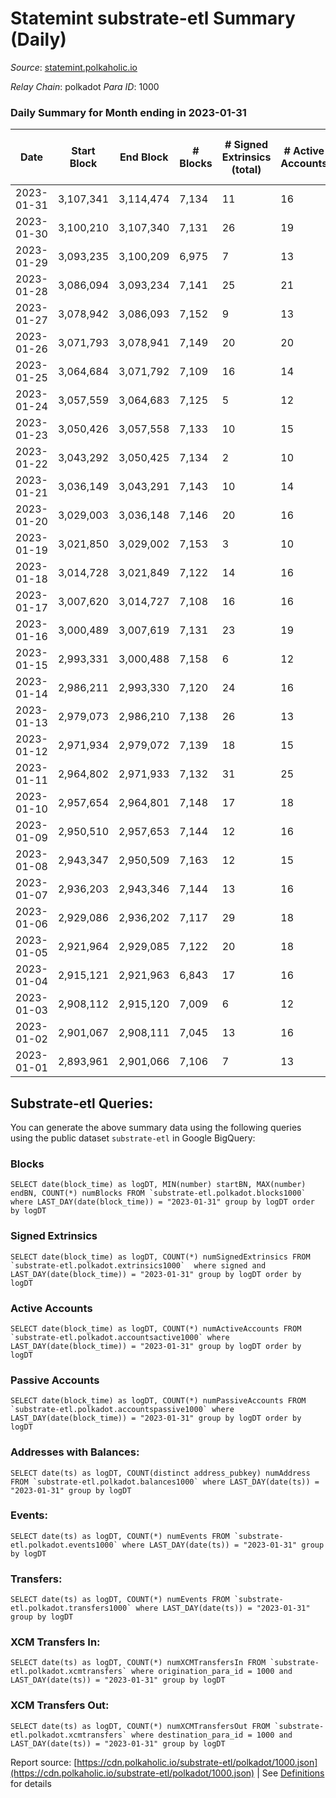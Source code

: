 # Statemint substrate-etl Summary (Daily)

_Source_: [statemint.polkaholic.io](https://statemint.polkaholic.io)

*Relay Chain*: polkadot
*Para ID*: 1000



### Daily Summary for Month ending in 2023-01-31


| Date | Start Block | End Block | # Blocks | # Signed Extrinsics (total) | # Active Accounts | # Passive | # New | # Addresses with Balances | # Events | # Transfers | # XCM Transfers In | # XCM Transfers Out | Issues | 
| ---- | ----------- | --------- | -------- | --------------------------- | ----------------- | --------- | ----- | ------------------------- | -------- | ----------- | ------------------ | ------------------- | ------ |
| 2023-01-31 | 3,107,341 | 3,114,474 | 7,134 | 11 | 16 | 8 |  | 471 | 14,386 | 11 ($2,811.46) | 12 ($46,817.54) | 3 ($1,241.51) |  |
| 2023-01-30 | 3,100,210 | 3,107,340 | 7,131 | 26 | 19 | 8 |  | 466 | 14,540 | 21  | 32 ($29,896.82) | 12 ($5,538.70) |  |
| 2023-01-29 | 3,093,235 | 3,100,209 | 6,975 | 7 | 13 | 4 |  | 462 | 14,024 | 7  | 7 ($1,586.40) | 5 ($10,822.78) |  |
| 2023-01-28 | 3,086,094 | 3,093,234 | 7,141 | 25 | 21 | 4 |  | 461 | 14,484 | 16 ($6.83) | 17 ($10,137.15) | 7 ($2,288.08) |  |
| 2023-01-27 | 3,078,942 | 3,086,093 | 7,152 | 9 | 13 | 4 |  | 456 | 14,380 | 6  | 6 ($514.30) | 3 ($507.56) |  |
| 2023-01-26 | 3,071,793 | 3,078,941 | 7,149 | 20 | 20 | 4 |  | 453 | 14,442 | 14 ($12.49) | 8 ($728.07) | 6 ($12,541.86) |  |
| 2023-01-25 | 3,064,684 | 3,071,792 | 7,109 | 16 | 14 | 4 |  | 451 | 14,322 | 10  | 9 ($230,216.67) |   |  |
| 2023-01-24 | 3,057,559 | 3,064,683 | 7,125 | 5 | 12 | 4 |  | 448 | 14,319 | 5  | 9 ($61,727.31) | 2 ($506.09) |  |
| 2023-01-23 | 3,050,426 | 3,057,558 | 7,133 | 10 | 15 | 4 |  | 448 | 14,360 | 9 ($7.11) | 8 ($21.88) | 3 ($549.37) |  |
| 2023-01-22 | 3,043,292 | 3,050,425 | 7,134 | 2 | 10 | 1 |  | 444 | 14,282 | 2  |   | 1 ($499.46) |  |
| 2023-01-21 | 3,036,149 | 3,043,291 | 7,143 | 10 | 14 | 6 |  | 444 | 14,402 | 9  | 14 ($51,364.17) | 4 ($2,212.58) |  |
| 2023-01-20 | 3,029,003 | 3,036,148 | 7,146 | 20 | 16 | 26 |  | 442 | 14,497 | 35  | 12 ($185,803.92) | 4 ($304.87) |  |
| 2023-01-19 | 3,021,850 | 3,029,002 | 7,153 | 3 | 10 | 2 |  | 419 | 14,338 | 2  | 3 ($8,134.22) | 1 ($8.08) |  |
| 2023-01-18 | 3,014,728 | 3,021,849 | 7,122 | 14 | 16 | 4 |  | 419 | 14,424 | 10  | 21 ($3,516.31) | 9 ($2,486.16) |  |
| 2023-01-17 | 3,007,620 | 3,014,727 | 7,108 | 16 | 16 | 6 |  | 415 | 14,426 | 15 ($71.22) | 23 ($4,119.08) | 10 ($3,040.22) |  |
| 2023-01-16 | 3,000,489 | 3,007,619 | 7,131 | 23 | 19 | 5 |  | 415 | 14,482 | 19 ($2.90) | 21 ($3,365.94) | 12 ($69,184.77) |  |
| 2023-01-15 | 2,993,331 | 3,000,488 | 7,158 | 6 | 12 | 3 |  | 411 | 14,386 | 6 ($5.89) | 7 ($3,046.94) | 2 ($300.82) |  |
| 2023-01-14 | 2,986,211 | 2,993,330 | 7,120 | 24 | 16 | 3 |  | 407 | 14,467 | 22  | 21 ($53,414.60) | 19 ($16,770.67) |  |
| 2023-01-13 | 2,979,073 | 2,986,210 | 7,138 | 26 | 13 | 1 |  | 406 | 14,455 | 13  | 14 ($6,306.11) | 12 ($7,294.06) |  |
| 2023-01-12 | 2,971,934 | 2,979,072 | 7,139 | 18 | 15 | 4 |  | 404 | 14,420 | 9 ($19.95) | 13 ($56,754.78) | 3 ($1,539.19) |  |
| 2023-01-11 | 2,964,802 | 2,971,933 | 7,132 | 31 | 25 | 4 |  | 400 | 14,490 | 22 ($105.28) | 16 ($24,418.72) | 6 ($24,367.33) |  |
| 2023-01-10 | 2,957,654 | 2,964,801 | 7,148 | 17 | 18 | 5 |  | 406 | 14,462 | 16  | 17 ($151,919.01) | 11 ($145,261.12) |  |
| 2023-01-09 | 2,950,510 | 2,957,653 | 7,144 | 12 | 16 | 5 |  | 403 | 14,416 | 12  | 13 ($100,364.58) | 10 ($9,942.66) |  |
| 2023-01-08 | 2,943,347 | 2,950,509 | 7,163 | 12 | 15 | 2 |  | 402 | 14,412 | 11 ($0.92) | 5 ($28,570.60) | 4 ($16,203.62) |  |
| 2023-01-07 | 2,936,203 | 2,943,346 | 7,144 | 13 | 16 | 2 |  | 401 | 14,387 | 12  | 7 ($1,535.76) | 4 ($21,590.86) |  |
| 2023-01-06 | 2,929,086 | 2,936,202 | 7,117 | 29 | 18 | 6 |  | 399 | 14,398 | 20 ($1.93) | 8 ($4,416.98) | 2 ($20,004.26) |  |
| 2023-01-05 | 2,921,964 | 2,929,085 | 7,122 | 20 | 18 | 5 |  | 399 | 14,421 | 13 ($2.73) | 15 ($71,667.38) | 6 ($36,623.52) |  |
| 2023-01-04 | 2,915,121 | 2,921,963 | 6,843 | 17 | 16 | 5 |  | 397 | 13,820 | 9 ($2.79) | 6 ($595.18) | 6 ($1,530.81) |  |
| 2023-01-03 | 2,908,112 | 2,915,120 | 7,009 | 6 | 12 | 2 |  | 394 | 14,054 | 4 ($0.45) | 1 ($4.52) | 1 ($285.79) |  |
| 2023-01-02 | 2,901,067 | 2,908,111 | 7,045 | 13 | 16 | 3 |  | 394 | 14,198 | 10  | 8 ($1,277.61) | 8 ($19,375.94) |  |
| 2023-01-01 | 2,893,961 | 2,901,066 | 7,106 | 7 | 13 | 4 |  | 393 | 14,295 | 7  | 9 ($2,289.69) | 3 ($42,288.49) |  |

## Substrate-etl Queries:
You can generate the above summary data using the following queries using the public dataset `substrate-etl` in Google BigQuery:


### Blocks
```
SELECT date(block_time) as logDT, MIN(number) startBN, MAX(number) endBN, COUNT(*) numBlocks FROM `substrate-etl.polkadot.blocks1000`  where LAST_DAY(date(block_time)) = "2023-01-31" group by logDT order by logDT
```


### Signed Extrinsics
```
SELECT date(block_time) as logDT, COUNT(*) numSignedExtrinsics FROM `substrate-etl.polkadot.extrinsics1000`  where signed and LAST_DAY(date(block_time)) = "2023-01-31" group by logDT order by logDT
```


### Active Accounts
```
SELECT date(block_time) as logDT, COUNT(*) numActiveAccounts FROM `substrate-etl.polkadot.accountsactive1000` where LAST_DAY(date(block_time)) = "2023-01-31" group by logDT order by logDT
```


### Passive Accounts
```
SELECT date(block_time) as logDT, COUNT(*) numPassiveAccounts FROM `substrate-etl.polkadot.accountspassive1000` where LAST_DAY(date(block_time)) = "2023-01-31" group by logDT order by logDT
```


### Addresses with Balances:
```
SELECT date(ts) as logDT, COUNT(distinct address_pubkey) numAddress FROM `substrate-etl.polkadot.balances1000` where LAST_DAY(date(ts)) = "2023-01-31" group by logDT
```


### Events:
```
SELECT date(ts) as logDT, COUNT(*) numEvents FROM `substrate-etl.polkadot.events1000` where LAST_DAY(date(ts)) = "2023-01-31" group by logDT
```


### Transfers:
```
SELECT date(ts) as logDT, COUNT(*) numEvents FROM `substrate-etl.polkadot.transfers1000` where LAST_DAY(date(ts)) = "2023-01-31" group by logDT
```


### XCM Transfers In:
```
SELECT date(ts) as logDT, COUNT(*) numXCMTransfersIn FROM `substrate-etl.polkadot.xcmtransfers` where origination_para_id = 1000 and LAST_DAY(date(ts)) = "2023-01-31" group by logDT
```


### XCM Transfers Out:
```
SELECT date(ts) as logDT, COUNT(*) numXCMTransfersOut FROM `substrate-etl.polkadot.xcmtransfers` where destination_para_id = 1000 and LAST_DAY(date(ts)) = "2023-01-31" group by logDT
```



Report source: [https://cdn.polkaholic.io/substrate-etl/polkadot/1000.json](https://cdn.polkaholic.io/substrate-etl/polkadot/1000.json) | See [Definitions](/DEFINITIONS.md) for details
